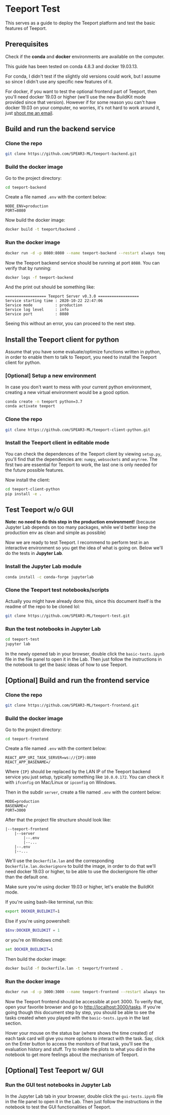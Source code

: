 # Teeport Test

This serves as a guide to deploy the Teeport platform and test the basic features of Teeport.

## Prerequisites

Check if the **conda** and **docker** environments are available on the computer.

This guide has been tested on conda 4.8.3 and docker 19.03.13.

For conda, I didn't test if the slightly old versions could work, but I assume so since I didn't use any specific new features of it.

For docker, if you want to test the optional frontend part of Teeport, then you'll need docker 19.03 or higher (we'll use the new BuildKit mode provided since that version). However if for some reason you can't have docker 19.03 on your computer, no worries, it's not hard to work around it, just [shoot me an email](mailto:zhezhang@slac.stanford.edu).

## Build and run the backend service

### Clone the repo

```bash
git clone https://github.com/SPEAR3-ML/teeport-backend.git
```

### Build the docker image

Go to the project directory:

```bash
cd teeport-backend
```

Create a file named `.env` with the content below:

```
NODE_ENV=production
PORT=8080
```

Now build the docker image:

```bash
docker build -t teeport/backend .
```

### Run the docker image

```bash
docker run -d -p 8080:8080 --name teeport-backend --restart always teeport/backend
```

Now the Teeport backend service should be running at port `8080`. You can verify that by running:

```bash
docker logs -f teeport-backend
```

And the print out should be something like:

```
================== Teeport Server v0.3.0 ==================
Service starting time : 2020-10-22 22:47:06
Service mode          : production
Service log level     : info
Service port          : 8080
```

Seeing this without an error, you can proceed to the next step.

## Install the Teeport client for python

Assume that you have some evaluate/optimize functions written in python, in order to enable them to talk to Teeport, you need to install the Teeport client for python.

### [Optional] Setup a new environment

In case you don't want to mess with your current python environment, creating a new virtual environment would be a good option.

```bash
conda create -n teeport python=3.7
conda activate teeport
```

### Clone the repo

```bash
git clone https://github.com/SPEAR3-ML/teeport-client-python.git
```

### Install the Teeport client in editable mode

You can check the dependences of the Teeport client by viewing `setup.py`, you'll find that the dependencies are: `numpy`, `websockets` and `anytree`. The first two are essential for Teeport to work, the last one is only needed for the future possible features.

Now install the client:

```bash
cd teeport-client-python
pip install -e .
```

## Test Teeport w/o GUI

**Note: no need to do this step in the production environment!** (because Jupyter Lab depends on too many packages, while we'd better keep the production env as clean and simple as possible)

Now we are ready to test Teeport. I recommend to perform test in an interactive environment so you get the idea of what is going on. Below we'll do the tests in **Jupyter Lab**.

### Install the Jupyter Lab module

```bash
conda install -c conda-forge jupyterlab
```

### Clone the Teeport test notebooks/scripts

Actually you might have already done this, since this document itself is the readme of the repo to be cloned lol:

```bash
git clone https://github.com/SPEAR3-ML/teeport-test.git
```

### Run the test notebooks in Jupyter Lab

```bash
cd teeport-test
jupyter lab
```

In the newly opened tab in your browser, double click the `basic-tests.ipynb` file in the file panel to open it in the Lab. Then just follow the instructions in the notebook to get the basic ideas of how to use Teeport.

## [Optional] Build and run the frontend service

### Clone the repo

```bash
git clone https://github.com/SPEAR3-ML/teeport-frontend.git
```

### Build the docker image

Go to the project directory:

```bash
cd teeport-frontend
```

Create a file named `.env` with the content below:

```
REACT_APP_URI_TASK_SERVER=ws://{IP}:8080
REACT_APP_BASENAME=/
```

Where `{IP}` should be replaced by the LAN IP of the Teeport backend service you just setup, typically something like `10.0.0.172`. You can check it with `ifconfig` on Mac/Linux or `ipconfig` on Windows.

Then in the subdir `server`, create a file named `.env` with the content below:

```
MODE=production
BASENAME=/
PORT=3000
```

After that the project file structure should look like:

```
|--teeport-frontend
    |--server
        |--.env
        |--...
    |--.env
    |--...
```

We'll use the `Dockerfile.lan` and the corresponding `Dockerfile.lan.dockerignore` to build the image, in order to do that we'll need docker 19.03 or higher, to be able to use the dockerignore file other than the default one.

Make sure you're using docker 19.03 or higher, let's enable the BuildKit mode.

If you're using bash-like terminal, run this:

```bash
export DOCKER_BUILDKIT=1
```

Else if you're using powershell:

```powershell
$Env:DOCKER_BUILDKIT = 1
```

or you're on Windows cmd:

```cmd
set DOCKER_BUILDKIT=1
```

Then build the docker image:

```bash
docker build -f Dockerfile.lan -t teeport/frontend .
```

### Run the docker image

```bash
docker run -d -p 3000:3000 --name teeport-frontend --restart always teeport/frontend
```

Now the Teeport frontend should be accessible at port 3000. To verify that, open your favorite browser and go to [http://localhost:3000/tasks](http://localhost:3000/tasks). If you're going though this document step by step, you should be able to see the tasks created when you played with the `basic-tests.ipynb` in the last section.

Hover your mouse on the status bar (where shows the time created) of each task card will give you more options to interact with the task. Say, click on the Enter button to access the monitors of that task, you'll see the evaluation history and stuff. Try to relate the plots to what you did in the notebook to get more feelings about the mechanism of Teeport.

## [Optional] Test Teeport w/ GUI

### Run the GUI test notebooks in Jupyter Lab

In the Jupyter Lab tab in your browser, double click the `gui-tests.ipynb` file in the file panel to open it in the Lab. Then just follow the instructions in the notebook to test the GUI functionalities of Teeport.
